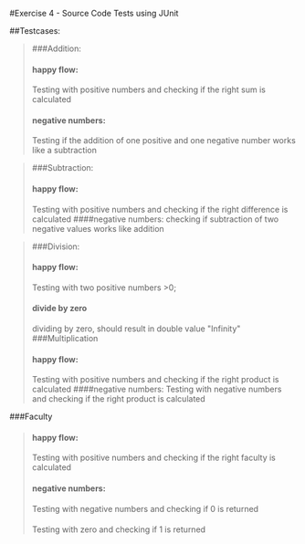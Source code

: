 #Exercise 4  - Source Code Tests using JUnit

##Testcases:

>###Addition:
> #### happy flow:
> Testing with positive numbers and checking if the right sum is calculated
> #### negative numbers:
> Testing if the addition of one positive and one negative number works like a subtraction

>###Subtraction:
> #### happy flow:
> Testing with positive numbers and checking if the right difference is calculated
> ####negative numbers:
> checking if subtraction of two negative values works like addition

>###Division:
> #### happy flow:
> Testing with two positive numbers >0;
> #### divide by zero
> dividing by zero, should result in double value "Infinity"
###Multiplication
>#### happy flow:
> Testing with positive numbers and checking if the right product is calculated
>####negative numbers:
> Testing with negative numbers and checking if the right product is calculated

###Faculty
>#### happy flow:
> Testing with positive numbers and checking if the right faculty is calculated
>#### negative numbers:
> Testing with negative numbers and checking if 0 is returned
> #### 
> Testing with zero and checking if 1 is returned